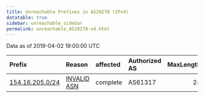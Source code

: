 ```yaml
---
title: Unreachable Prefixes in AS20278 (IPv4)
datatable: true
sidebar: unreachable_sidebar
permalink: unreachable_AS20278-v4.html
---
```


Data as of 2019-04-02 19:00:00 UTC


<div class="datatable-begin"></div>

| Prefix                                                   | Reason                                                                                                 | affected   | Authorized AS   |   MaxLength | Anchor                                           |   unreachable /24s |
|:---------------------------------------------------------|:-------------------------------------------------------------------------------------------------------|:-----------|:----------------|------------:|:-------------------------------------------------|-------------------:|
| [154.16.205.0/24](https://stat.ripe.net/154.16.205.0/24) | [INVALID ASN](https://rpki-validator.ripe.net/announcement-preview?asn=AS20278&prefix=154.16.205.0/24) | complete   | AS61317         |          24 | [AfriNIC](unreachable_AfriNIC_RPKI_Root-v4.html) |                  1 |

<div class="datatable-end"></div>